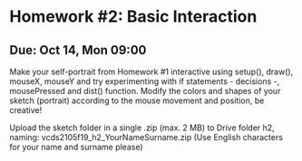 # Homework #2: Basic Interaction

## Due: Oct 14, Mon 09:00

Make your self-portrait from Homework #1 interactive using setup(), draw(), mouseX, mouseY and try experimenting with if statements - decisions -, mousePressed and dist() function. Modify the colors and shapes of your sketch (portrait) according to the mouse movement and position, be creative!

Upload the sketch folder in a single .zip (max. 2 MB) to Drive folder h2, naming: vcds2105f19_h2_YourNameSurname.zip (Use English characters for your name and surname please)
